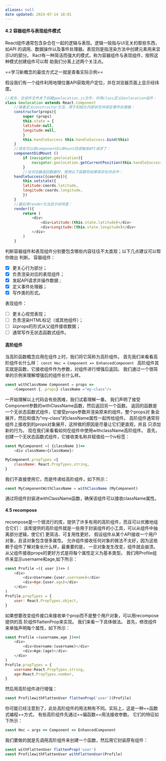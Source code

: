 ```yaml
---
aliases: null
date updated: 2024-07-14 18:01
---
```


#### 4.2 容器组件与表现组件模式

React组件通常包含杂合在一起的逻辑与表现。逻辑一般指与UI无关的那些东西，如API
的调用、数据操作以及事件处理器。表现则是指渲染方法中创建元素用来显示UI的部分。
Ract有一种简洁而强大的模式，称为容器组件与表现组件，按照这种模式创建组件可以帮
助我们分离上述两个关注点。

==学习新概念的最佳方式之一就是查看实际示例==

<!--SR:!2023-07-22,2,243-->

假设我们有一个组件利用地理位置API获取用户定位，并在浏览器页面上显示经纬度。

```js
//首先，在组件文件夹下创建geolocation.js文件，并用class定义Geolocation组件：
class Geolocation extends React.Component
	//接着定义constructor方法，用于初始化内部状态并绑定事件处理器：
	constructor(props){
		super (props)
		this.state = {
		latitude:null,
		longitude:null,
		}
		this.handleSuccess this.handleSuccess.bind(this)
	}
	//现在可以用componentDidMount回调触发API请求了：
	componentDidMount ()
		if (navigator.geolocation){
			navigator.geolocation.getCurrentPosition(this.handleSuccess)
		}
		//当浏览器返回数据时，使用以下函数将结果保存在状态中：
	handleSuccess({coords}){
		this.setstate({
		latitude:coords.latitude,
		longitude:coords.longitude,
		})
	}
	//最后用render方法显示经纬度：
	render(){
		return (
			<div>
				<div>Latitude:(this.state.latitude)</div>
				<div>Longitude:(this.state.longitude)</div>
			</div>
		)
	}	
```


判断容器组件和表现组件分别要包含哪些内容往往不太直观；以下几点建议可以帮你做出
判断。
容器组件：

- [x] 更关心行为部分；
- [x] 负责渲染对应的表现组件；
- [x] 发起API请求并操作数据 ;
- [x] 定义事件处理器；
- [x] 写作类的形式。

表现组件：

- [ ] 更关心视觉表现；
- [ ] 负责渲染HTML标记（或其他组件）；
- [ ] 以props的形式从父组件接收数据；
- [ ] 通常写作无状态函数式组件。

#### 高阶组件

当高阶函数概念应用在组件上时，我们将它简称为高阶组件。
首先我们来看看高阶组件长什么样：
` const Hoc = Component => EnhancedComponent  `
高阶组件其实就是函数，它接收组件作为参数，对组件进行增强后返回。
我们通过一个很简单的示例来理解增强后的组件长什么样。

```js
const withClassName Component = props =>
	<Component {..props} className ="my-class"/>
```

一开始理解以上代码会有些困难，我们试着理解一番。
我们声明了接受Component参数的withClassName函数，然后返回另一个函数。
返回的函数是一个无状态函数式组件，它接受props参数并渲染原来的组件。整个props对
象会展开，然后和值为"my-class"的className属性一起传给组件。
高阶组件通常将组件上接收到的props对象展开，这样做的原因是尽量让它们更直观，并且
只添加新的行为。
现在我们来看看如何在组件中使用withclassName高阶组件。
首先，创建一个无状态函数式组件，它接收类名称并赋值给一个iv标签：

```js
const MyComponent =( {className })=>
	<div className={className}/

MyComponent.propTypes ={
	className: React.PropTypes.string,
}
```

我们不直接使用它，而是传递给高阶组件，如下所示：

```js
const MyComponentWithClassName = withClassName (MyComponent)
```

通过将组件封装进withClassName函数，确保该组件可以接收className属性。

#### 4.5 recompose

recompose是一个很流行的库，提供了许多有用的高阶组件，而且可以优雅地组合它们：
该库提供的高阶组件就是一些用于封装组件的小工具，可以从组件中抽离部分逻辑，使它们
更简洁、可复用性更好。
假设组件从某个API接收一个用户对象，且该对象包含很多属性。
允许组件接收任何对象的做法不太好，因为这依赖于组件了解对象长什么样，最重要的是，
一旦对象发生改变，组件就会崩溃。
从父组件接收props的更好方式是将每个属性定义为基本类型。
我们用Profile组件来显示username和age,如下所示：

```js
const Profile =({ user })=> (
	<div>
		<div>Username:{user.username)</div>
		<div>Age:{user.age)</div>
	</div>
)
Profile.propTypes = {
	user: React.PropTypes.object,
}
```

如果想要改变组件接口来接收单个prop而不是整个用户对象，可以用recompose提供的高
阶组件flattenProp来实现。
我们来看一下具体做法。
首先，修改组件来单独声明每个属性，如下所示：

```js
const Profile =(username,age })=>(
	<div>
		<div>Username:(username)</div>
		<div>Age:(age)</div>
	</div>
)
Profile.propTypes = {
	username:React.PropTypes.string,
	age:React.PropTypes.number,
}
```

然后用高阶组件进行增强：

```js
const ProfilewithFlattenUser flattenProp('user')(Profile)
```

你可能已经注意到了，此处高阶组件的用法稍有不同。实际上，这是一种==函数式编程==方式，
有些高阶组件先通过==偏函数==用法接收参数。
它们的特征如下所示：

```js
const Hoc = args => Component => EnhancedComponent
```

我们要做的就是先调用高阶组件来创建一个函数，然后用它封装原有组件：

```js
const withFlattenUser flattenProp('user')
const ProfilewithFlattenUser withFlattenUser(Profile)
```


